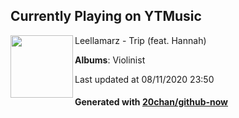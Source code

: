 ## Currently Playing on YTMusic

[<img align="left" width="100" src="https://lh3.googleusercontent.com/F72A4V2wD8hpEdEBt7AOAFIBcUAvj5DuG_HR1UzVr24B0ZCqgfUSO_mfOsbPygXNx_SLaEG2_MkvagTy">](https://music.youtube.com/channel/UCoV8L_tyJqZoRh51f-2ylhQ)

Leellamarz - Trip (feat. Hannah)

**Albums**: Violinist

Last updated at 08/11/2020 23:50

#### Generated with [20chan/github-now](https://github.com/20chan/github-now)


<!--
**20chan/20chan** is a ✨ _special_ ✨ repository because its `README.md` (this file) appears on your GitHub profile.

Here are some ideas to get you started:

- 🔭 I’m currently working on ...
- 🌱 I’m currently learning ...
- 👯 I’m looking to collaborate on ...
- 🤔 I’m looking for help with ...
- 💬 Ask me about ...
- 📫 How to reach me: ...
- 😄 Pronouns: ...
- ⚡ Fun fact: ...
-->
